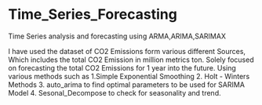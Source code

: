 # Time_Series_Forecasting
Time Series analysis and forecasting using ARMA,ARIMA,SARIMAX

I have used the dataset of CO2 Emissions form various different Sources, Which includes the total CO2 Emission in million metrics ton. 
Solely focused on forecasting the total CO2 Emissions for 1 year into the future. Using various methods such as 
1.Simple Exponential Smoothing 
2. Holt - Winters Methods 
3. auto_arima to find optimal parameters to be used for SARIMA Model 
4. Sesonal_Decompose to check for seasonality and trend.

